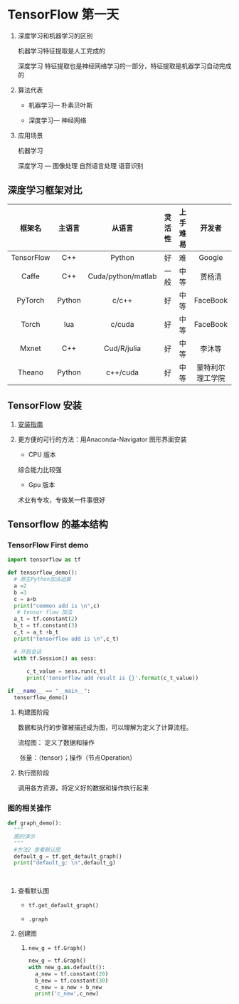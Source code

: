 # TensorFlow 第一天

1. 深度学习和机器学习的区别

   机器学习特征提取是人工完成的

   深度学习 特征提取也是神经网络学习的一部分，特征提取是机器学习自动完成的

2. 算法代表
	* 机器学习— 朴素贝叶斯
	  
	* 深度学习— 神经网络
	
3. 应用场景

   机器学习

   深度学习  — 图像处理   自然语言处理   语音识别
## 深度学习框架对比
|   框架名   | 主语言 |       从语言       | 灵活性 | 上手难易 |      开发者      |
| :--------: | :----: | :----------------: | :----: | :------: | :--------------: |
| TensorFlow |  C++   |       Python       |   好   |    难    |      Google      |
|   Caffe    |  C++   | Cuda/python/matlab |  一般  |   中等   |      贾杨清      |
|  PyTorch   | Python |       c/c++        |   好   |   中等   |     FaceBook     |
|   Torch    |  lua   |       c/cuda       |   好   |   中等   |     FaceBook     |
|   Mxnet    |  C++   |    Cud/R/julia     |   好   |   中等   |      李沐等      |
|   Theano   | Python |      c++/cuda      |   好   |   中等   | 蒙特利尔理工学院 |

## TensorFlow 安装

1. [安装指南](https://tensorflow.google.cn/install/pip)
2. 更方便的可行的方法：用Anaconda-Navigator 图形界面安装

	* CPU 版本

    综合能力比较强

	* Gpu 版本

    术业有专攻，专做某一件事很好 

## Tensorflow 的基本结构

   ### TensorFlow First demo
  ```Python
  import tensorflow as tf

def tensorflow_demo():
    # 原生Python加法运算    
    a =2 
    b =3 
    c = a+b 
    print("common add is \n",c)
     # tensor flow 加法   
    a_t = tf.constant(2)
    b_t = tf.constant(3)
    c_t = a_t +b_t
    print("tensorflow add is \n",c_t)

    # 开启会话
    with tf.Session() as sess:
        
        c_t_value = sess.run(c_t)
        print('tensorflow add result is {}'.format(c_t_value))

if __name__ == "__main__":
    tensorflow_demo()
  ```


1. 构建图阶段

   数据和执行的步骤被描述成为图，可以理解为定义了计算流程。

   流程图： 定义了数据和操作

   ​                张量：（tensor）；操作（节点Operation）

2. 执行图阶段

   调用各方资源，将定义好的数据和操作执行起来

   

### 图的相关操作

``` python
def graph_demo():
  """
  图的演示
  """
  #方法2 查看默认图
  default_g = tf.get_default_graph()
  print("default_g: \n",default_g)
  
  
```

1. 查看默认图

   *  `tf.get_default_graph()`

   * `.graph`

2. 创建图

   1. `new_g = tf.Graph()`

      ```python 
      new_g = tf.Graph()
      with new_g.as.default():
        a_new = tf.constant(20)
        b_new = tf.constant(30)
        c_new = a_new + b_new
        print('c_new',c_new)
      ```

      